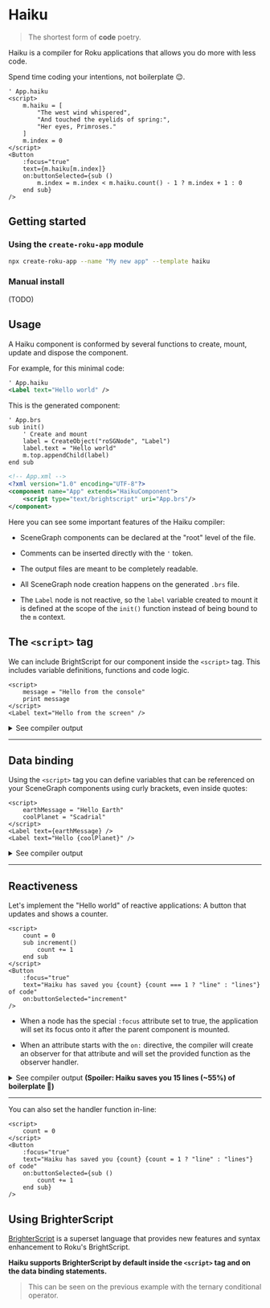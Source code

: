 # Haiku

> The shortest form of **code** poetry.

Haiku is a compiler for Roku applications that allows you do more with less code.

Spend time coding your intentions, not boilerplate 😌.

```
' App.haiku
<script>
    m.haiku = [
        "The west wind whispered",
        "And touched the eyelids of spring:",
        "Her eyes, Primroses."
    ]
    m.index = 0
</script>
<Button
    :focus="true"
    text={m.haiku[m.index]}
    on:buttonSelected={sub ()
        m.index = m.index < m.haiku.count() - 1 ? m.index + 1 : 0
    end sub}
/>
```

## Getting started

### Using the `create-roku-app` module

```bash
npx create-roku-app --name "My new app" --template haiku
```

### Manual install

(TODO)

## Usage

A Haiku component is conformed by several functions to create, mount, update and dispose the component.

For example, for this minimal code:

```xml
' App.haiku
<Label text="Hello world" />
```

This is the generated component:

```brs
' App.brs
sub init()
    ' Create and mount
    label = CreateObject("roSGNode", "Label")
    label.text = "Hello world"
    m.top.appendChild(label)
end sub
```

```xml
<!-- App.xml -->
<?xml version="1.0" encoding="UTF-8"?>
<component name="App" extends="HaikuComponent">
    <script type="text/brightscript" uri="App.brs"/>
</component>
```

Here you can see some important features of the Haiku compiler:

- SceneGraph components can be declared at the "root" level of the file.

- Comments can be inserted directly with the `'` token.

- The output files are meant to be completely readable.

- All SceneGraph node creation happens on the generated `.brs` file.

- The `Label` node is not reactive, so the `label` variable created to mount it is defined at the scope of the `init()` function instead of being bound to the `m` context.

## The `<script>` tag

We can include BrightScript for our component inside the `<script>` tag. This includes variable definitions, functions and code logic.

```
<script>
    message = "Hello from the console"
    print message
</script>
<Label text="Hello from the screen" />
```

<details>
<summary>See compiler output</summary>

```brs
' App.brs
sub init()
    message = "Hello from the console"
    print message
    label = CreateObject("roSGNode", "Label")
    label.text = "Hello world"
    m.top.appendChild(label)
end sub
```
</details>

---

## Data binding

Using the `<script>` tag you can define variables that can be referenced on your SceneGraph components using curly brackets, even inside quotes:

```
<script>
    earthMessage = "Hello Earth"
    coolPlanet = "Scadrial"
</script>
<Label text={earthMessage} />
<Label text="Hello {coolPlanet}" />
```

<details>
<summary>See compiler output</summary>

```brs
' App.brs
sub init()
    ' Create and mount
    earthMessage = "Hello Earth"
    coolPlanet = "Scadrial"
    label = CreateObject("roSGNode", "Label")
    label.text = earthMessage
    label1 = CreateObject("roSGNode", "Label")
    t0 = "Hello "
    t0 += coolPlanet
    label1.text = t0
    m.top.appendChild(label)
    m.top.appendChild(label1)
end sub
```
</details>

---

## Reactiveness

Let's implement the "Hello world" of reactive applications: A button that updates and shows a counter.

```
<script>
    count = 0
    sub increment()
        count += 1
    end sub
</script>
<Button
    :focus="true"
    text="Haiku has saved you {count} {count === 1 ? "line" : "lines"} of code"
    on:buttonSelected="increment"
/>
```

- When a node has the special `:focus` attribute set to true, the application will set its focus onto it after the parent component is mounted.

- When an attribute starts with the `on:` directive, the compiler will create an observer for that attribute and will set the provided function as the observer handler.

<details>
<summary>See compiler output <b>(Spoiler: Haiku saves you 15 lines (~55%) of boilerplate 🚀)</b></summary>

```brs
sub init()
    m.dirty = {}
    m.count = 0
    m.button = CreateObject("roSGNode", "Button")
    m.button.observeField("buttonSelected", "increment")
    m.top.appendChild(m.button)
    m.button.setFocus(true)
end sub
sub u()
    if (m.dirty.count <> invalid)
        t0 = "Haiku has saved you"
        t0 += stringify(m.count)
        if (m.count = 1)
            t0 += "line"
        else
            t0 += "lines"
        end if
        t0 += " of code"
        m.button.text = t0
        m.dirty.Delete("count")
    end if
end sub
sub increment()
    m.count += 1
    m.dirty.count = true
    u()
end sub
```
</details>

---

You can also set the handler function in-line:

```
<script>
    count = 0
</script>
<Button
    :focus="true"
    text="Haiku has saved you {count} {count = 1 ? "line" : "lines"} of code"
    on:buttonSelected={sub ()
        count += 1
    end sub}
/>
```

## Using BrighterScript

[BrighterScript](https://github.com/rokucommunity/brighterscript#readme) is a superset language that provides new features and syntax enhancement to Roku's BrightScript.

**Haiku supports BrighterScript by default inside the `<script>` tag and on the data binding statements.**

> This can be seen on the previous example with the ternary conditional operator.